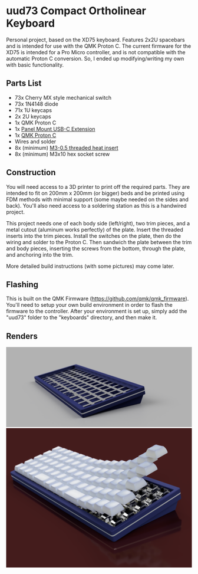 # uud73 Compact Ortholinear Keyboard
Personal project, based on the XD75 keyboard. Features 2x2U spacebars and is intended for use with the QMK Proton C. The current firmware for the XD75 is intended for a Pro Micro controller, and is not compatible with the automatic Proton C conversion. So, I ended up modifying/writing my own with basic functionality.

## Parts List
* 73x Cherry MX style mechanical switch
* 73x 1N4148 diode
* 71x 1U keycaps
* 2x 2U keycaps
* 1x QMK Proton C
* 1x [Panel Mount USB-C Extension](https://www.sparkfun.com/products/15455)
* 1x [QMK Proton C](https://qmk.fm/proton-c/)
* Wires and solder
* 8x (minimum) [M3-0.5 threaded heat insert](https://www.amazon.com/gp/product/B073W2898C/)
* 8x (minimum) M3x10 hex socket screw

## Construction
You will need access to a 3D printer to print off the required parts. They are intended to fit on 200mm x 200mm (or bigger) beds and be printed using FDM methods with minimal support (some maybe needed on the sides and back).
You'll also need access to a soldering station as this is a handwired project.

This project needs one of each body side (left/right), two trim pieces, and a metal cutout (aluminum works perfectly) of the plate. Insert the threaded inserts into the trim pieces. Install the switches on the plate, then do the wiring and solder to the Proton C. Then sandwich the plate between the trim and body pieces, inserting the screws from the bottom, through the plate, and anchoring into the trim.

More detailed build instructions (with some pictures) may come later.

## Flashing
This is built on the QMK Firmware (https://github.com/qmk/qmk_firmware). You'll need to setup your own build environment in order to flash the firmware to the controller. After your environment is set up, simply add the "uud73" folder to the "keyboards" directory, and then make it. 

## Renders
![alt text](https://github.com/kerbyic/uud73-keyboard/blob/main/renders/uud73_Mech_Angled.png)
![alt text](https://github.com/kerbyic/uud73-keyboard/blob/main/renders/uud73_Mech_Assembly_Keycaps3.png)
